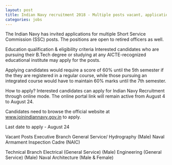 ```yaml
---
layout: post
title: Indian Navy recruitment 2018 - Multiple posts vacant, applications open from Aug 4
categories: jobs
---
```


The Indian Navy has invited applications for multiple Short Service Commission (SSC) posts. The positions are open to retired officers as well.

Education qualification & eligibility criteria
Interested candidates who are pursuing their B.Tech degree or studying at any AICTE-recognized educational institute may apply for the posts.

Applying candidates would require a score of 60% until the 5th semester if the they are registered in a regular course, while those pursuing an integrated course would have to maintain 60% marks until the 7th semester.

How to apply?
Interested candidates can apply for Indian Navy Recruitment through online mode. The online portal link will remain active from August 4 to August 24.

Candidates need to browse the official website at www.joinindiannavy.gov.in to apply.

Last date to apply - August 24

Vacant Posts
Executive Branch
General Service/ Hydrography (Male)
Naval Armament Inspection Cadre (NAIC)

Technical Branch
Electrical (General Service) (Male)
Engineering (General Service) (Male)
Naval Architecture (Male & Female) 

